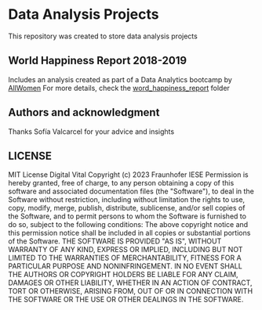 # Data Analysis Projects

This repository was created to store data analysis projects 

## World Happiness Report 2018-2019
Includes an analysis created as part of a Data Analytics bootcamp by [AllWomen](https://www.allwomen.tech/bootcamp/data-analytics-bootcamp/)
For more details, check the [word_happiness_report](https://github.com/adelinerd/data_analytics/tree/main/world_happiness_report) folder

## Authors and acknowledgment
Thanks Sofía Valcarcel for your advice and insights 

## LICENSE
MIT License
Digital Vital
Copyright (c) 2023 Fraunhofer IESE
Permission is hereby granted, free of charge, to any person obtaining a copy
of this software and associated documentation files (the "Software"), to deal
in the Software without restriction, including without limitation the rights
to use, copy, modify, merge, publish, distribute, sublicense, and/or sell
copies of the Software, and to permit persons to whom the Software is
furnished to do so, subject to the following conditions:
The above copyright notice and this permission notice shall be included in all
copies or substantial portions of the Software.
THE SOFTWARE IS PROVIDED "AS IS", WITHOUT WARRANTY OF ANY KIND, EXPRESS OR
IMPLIED, INCLUDING BUT NOT LIMITED TO THE WARRANTIES OF MERCHANTABILITY,
FITNESS FOR A PARTICULAR PURPOSE AND NONINFRINGEMENT. IN NO EVENT SHALL THE
AUTHORS OR COPYRIGHT HOLDERS BE LIABLE FOR ANY CLAIM, DAMAGES OR OTHER
LIABILITY, WHETHER IN AN ACTION OF CONTRACT, TORT OR OTHERWISE, ARISING FROM,
OUT OF OR IN CONNECTION WITH THE SOFTWARE OR THE USE OR OTHER DEALINGS IN THE
SOFTWARE.

